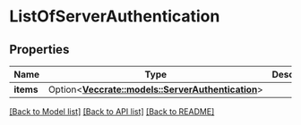 # ListOfServerAuthentication

## Properties

Name | Type | Description | Notes
------------ | ------------- | ------------- | -------------
**items** | Option<[**Vec<crate::models::ServerAuthentication>**](ServerAuthentication.md)> |  | [optional]

[[Back to Model list]](../README.md#documentation-for-models) [[Back to API list]](../README.md#documentation-for-api-endpoints) [[Back to README]](../README.md)


